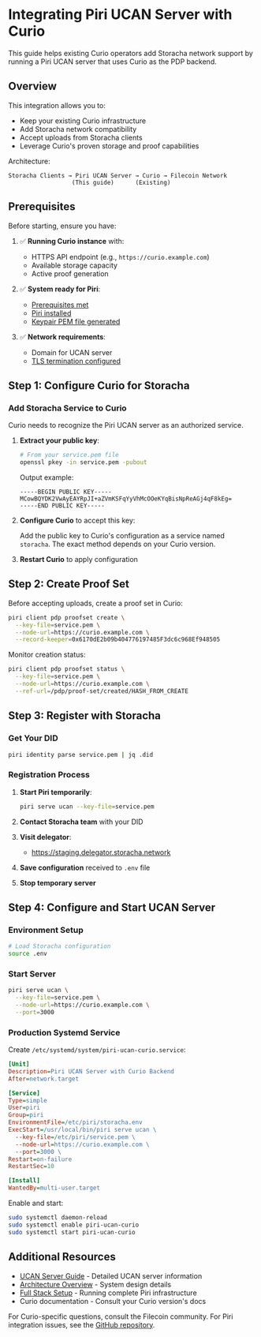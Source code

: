 # Integrating Piri UCAN Server with Curio

This guide helps existing Curio operators add Storacha network support by running a Piri UCAN server that uses Curio as the PDP backend.

## Overview

This integration allows you to:
- Keep your existing Curio infrastructure
- Add Storacha network compatibility
- Accept uploads from Storacha clients
- Leverage Curio's proven storage and proof capabilities

Architecture:
```
Storacha Clients → Piri UCAN Server → Curio → Filecoin Network
                  (This guide)      (Existing)
```

## Prerequisites

Before starting, ensure you have:

1. ✅ **Running Curio instance** with:
   - HTTPS API endpoint (e.g., `https://curio.example.com`)
   - Available storage capacity
   - Active proof generation

2. ✅ **System ready for Piri**:
   - [Prerequisites met](../common/prerequisites.md)
   - [Piri installed](../common/piri-installation.md)
   - [Keypair PEM file generated](../common/key-generation.md)

3. ✅ **Network requirements**:
   - Domain for UCAN server
   - [TLS termination configured](../common/tls-termination.md)

## Step 1: Configure Curio for Storacha

### Add Storacha Service to Curio

Curio needs to recognize the Piri UCAN server as an authorized service.

1. **Extract your public key**:
   ```bash
   # From your service.pem file
   openssl pkey -in service.pem -pubout
   ```

   Output example:
   ```
   -----BEGIN PUBLIC KEY-----
   MCowBQYDK2VwAyEAYRpJI+aZVmKSFqYyVhMcOOeKYqBisNpReAGj4qF8kEg=
   -----END PUBLIC KEY-----
   ```

2. **Configure Curio** to accept this key:
   
   Add the public key to Curio's configuration as a service named `storacha`. The exact method depends on your Curio version.

3. **Restart Curio** to apply configuration

## Step 2: Create Proof Set

Before accepting uploads, create a proof set in Curio:

```bash
piri client pdp proofset create \
  --key-file=service.pem \
  --node-url=https://curio.example.com \
  --record-keeper=0x6170dE2b09b404776197485F3dc6c968Ef948505
```

Monitor creation status:
```bash
piri client pdp proofset status \
  --key-file=service.pem \
  --node-url=https://curio.example.com \
  --ref-url=/pdp/proof-set/created/HASH_FROM_CREATE
```

## Step 3: Register with Storacha

### Get Your DID

```bash
piri identity parse service.pem | jq .did
```

### Registration Process

1. **Start Piri temporarily**:
   ```bash
   piri serve ucan --key-file=service.pem
   ```

2. **Contact Storacha team** with your DID

3. **Visit delegator**:
   - https://staging.delegator.storacha.network

4. **Save configuration** received to `.env` file

5. **Stop temporary server**

## Step 4: Configure and Start UCAN Server

### Environment Setup

```bash
# Load Storacha configuration
source .env
```

### Start Server

```bash
piri serve ucan \
  --key-file=service.pem \
  --node-url=https://curio.example.com \
  --port=3000
```

### Production Systemd Service

Create `/etc/systemd/system/piri-ucan-curio.service`:

```ini
[Unit]
Description=Piri UCAN Server with Curio Backend
After=network.target

[Service]
Type=simple
User=piri
Group=piri
EnvironmentFile=/etc/piri/storacha.env
ExecStart=/usr/local/bin/piri serve ucan \
  --key-file=/etc/piri/service.pem \
  --node-url=https://curio.example.com \
  --port=3000 \
Restart=on-failure
RestartSec=10

[Install]
WantedBy=multi-user.target
```

Enable and start:
```bash
sudo systemctl daemon-reload
sudo systemctl enable piri-ucan-curio
sudo systemctl start piri-ucan-curio
```

## Additional Resources

- [UCAN Server Guide](../guides/ucan-server.md) - Detailed UCAN server information
- [Architecture Overview](../architecture.md) - System design details
- [Full Stack Setup](./full-stack-setup.md) - Running complete Piri infrastructure
- Curio documentation - Consult your Curio version's docs

For Curio-specific questions, consult the Filecoin community. For Piri integration issues, see the [GitHub repository](https://github.com/storacha/piri).